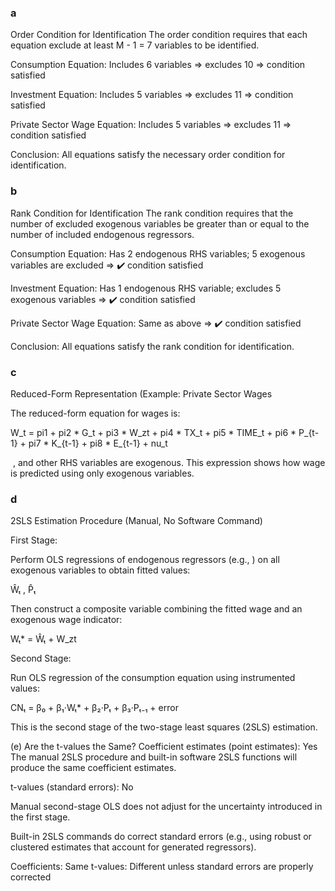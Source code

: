 ### a 

Order Condition for Identification
The order condition requires that each equation exclude at least M - 1 = 7 variables to be identified.

Consumption Equation:
Includes 6 variables ⇒ excludes 10 ⇒  condition satisfied

Investment Equation:
Includes 5 variables ⇒ excludes 11 ⇒  condition satisfied

Private Sector Wage Equation:
Includes 5 variables ⇒ excludes 11 ⇒  condition satisfied

Conclusion: All equations satisfy the necessary order condition for identification.

### b 

Rank Condition for Identification
The rank condition requires that the number of excluded exogenous variables be greater than or equal to the number of included endogenous regressors.

Consumption Equation:
Has 2 endogenous RHS variables; 5 exogenous variables are excluded ⇒ ✔️ condition satisfied

Investment Equation:
Has 1 endogenous RHS variable; excludes 5 exogenous variables ⇒ ✔️ condition satisfied

Private Sector Wage Equation:
Same as above ⇒ ✔️ condition satisfied

Conclusion: All equations satisfy the rank condition for identification.

### c

Reduced-Form Representation (Example: Private Sector Wages 

The reduced-form equation for wages is:

W_t = pi1 + pi2 * G_t + pi3 * W_zt + pi4 * TX_t + pi5 * TIME_t
    + pi6 * P_{t-1} + pi7 * K_{t-1} + pi8 * E_{t-1} + nu_t

​
 , and other RHS variables are exogenous. This expression shows how wage is predicted using only exogenous variables.

### d

2SLS Estimation Procedure (Manual, No Software Command)

First Stage:

Perform OLS regressions of endogenous regressors (e.g., ) on all exogenous variables to obtain fitted values:

Ŵₜ , P̂ₜ

Then construct a composite variable combining the fitted wage and an exogenous wage indicator:

Wₜ* = Ŵₜ + W_zt
 
Second Stage:

Run OLS regression of the consumption equation using instrumented values:

CNₜ = β₀ + β₁·Wₜ* + β₂·Pₜ + β₃·Pₜ₋₁ + error

This is the second stage of the two-stage least squares (2SLS) estimation.

(e) Are the t-values the Same?
Coefficient estimates (point estimates):  Yes
The manual 2SLS procedure and built-in software 2SLS functions will produce the same coefficient estimates.

t-values (standard errors):  No

Manual second-stage OLS does not adjust for the uncertainty introduced in the first stage.

Built-in 2SLS commands do correct standard errors (e.g., using robust or clustered estimates that account for generated regressors).

Coefficients: Same
t-values: Different unless standard errors are properly corrected
